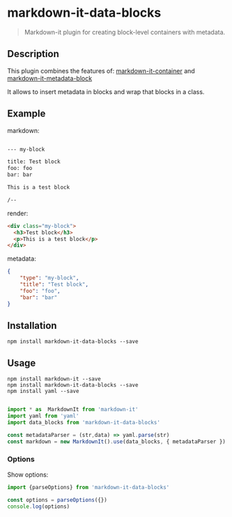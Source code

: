 
# markdown-it-data-blocks

> Markdown-it plugin for creating block-level containers with metadata.

## Description

This plugin combines the features of: [markdown-it-container](https://github.com/markdown-it/markdown-it-container) and [markdown-it-metadata-block](https://github.com/martinring/markdown-it-metadata-block)

It allows to insert metadata in blocks and wrap that blocks in a class.

## Example

markdown:

```markdown

--- my-block

title: Test block 
foo: foo
bar: bar

This is a test block

/--

```

render:

```html
<div class="my-block">
  <h3>Test block</h3>
  <p>This is a test block</p>
</div>
```

metadata:

``` json
{
    "type": "my-block",
    "title": "Test block",
    "foo": "foo",
    "bar": "bar"
}

```

## Installation

```shell
npm install markdown-it-data-blocks --save
```

## Usage

```shell
npm install markdown-it --save
npm install markdown-it-data-blocks --save
npm install yaml --save
```

``` javascript

import * as  MarkdownIt from 'markdown-it'
import yaml from 'yaml'
import data_blocks from 'markdown-it-data-blocks'

const metadataParser = (str,data) => yaml.parse(str)
const markdown = new MarkdownIt().use(data_blocks, { metadataParser })
```

### Options

Show options:

```javascript
import {parseOptions} from 'markdown-it-data-blocks'

const options = parseOptions({})
console.log(options)

```
